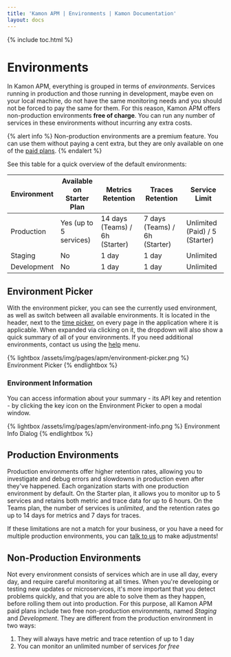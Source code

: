 ```yaml
---
title: 'Kamon APM | Environments | Kamon Documentation'
layout: docs
---
```


{% include toc.html %}

Environments
============

In Kamon APM, everything is grouped in terms of _environments_. Services running in production and those running in development, maybe even on your local machine, do not have the same monitoring needs and you should not be forced to pay the same for them. For this reason, Kamon APM offers non-production environments **free of charge**. You can run any number of services in these environments without incurring any extra costs.

{% alert info %}
Non-production environments are a premium feature. You can use them without paying a cent extra, but they are only available on one of the [paid plans].
{% endalert %}

See this table for a quick overview of the default environments:

| Environment | Available on Starter Plan | Metrics Retention | Traces Retention | Service Limit |
|-------------|---------------------------|-------------------|------------------|---------------|
| Production  | Yes (up to 5 services)    | 14 days (Teams) / 6h (Starter) | 7 days (Teams) / 6h (Starter) | Unlimited (Paid) / 5 (Starter) |
| Staging     | No                        | 1 day             | 1 day            | Unlimited     |
| Development | No                        | 1 day             | 1 day            | Unlimited     |

Environment Picker
-------------------

With the environment picker, you can see the currently used environment, as well as switch between all available environments. It is located in the header, next to the [time picker], on every page in the application where it is applicable. When expanded via clicking on it, the dropdown will also show a quick summary of all of your environments. If you need additional environments, contact us using the [help] menu.

{% lightbox /assets/img/pages/apm/environment-picker.png %}
Environment Picker
{% endlightbox %}
### Environment Information

You can access information about your summary - its API key and retention - by clicking the key icon on the Environment Picker to open a modal window.


{% lightbox /assets/img/pages/apm/environment-info.png %}
Environment Info Dialog
{% endlightbox %}

Production Environments
------------------------

Production environments offer higher retention rates, allowing you to investigate and debug errors and slowdowns in production even after they've happened. Each organization starts with one production environment by default. On the Starter plan, it allows you to monitor up to 5 services and retains both metric and trace data for up to 6 hours. On the Teams plan, the number of services is _unlimited_, and the retention rates go up to 14 days for metrics and 7 days for traces.

If these limitations are not a match for your business, or you have a need for multiple production environments, you can [talk to us][help] to make adjustments!


Non-Production Environments
----------------------------

Not every environment consists of services which are in use all day, every day, and require careful monitoring at all times. When you're developing or testing new updates or microservices, it's more important that you detect problems quickly, and that you are able to solve them as they happen, before rolling them out into production. For this purpose, all Kamon APM paid plans include two free non-production environments, named _Staging_ and _Development_. They are different from the production environment in two ways:

1. They will always have metric and trace retention of up to 1 day
2. You can monitor an unlimited number of services _for free_

[paid plans]: /apm/pricing/
[time picker]: ../time-picker/
[help]: ../help/
